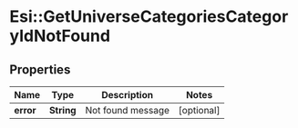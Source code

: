 # Esi::GetUniverseCategoriesCategoryIdNotFound

## Properties
Name | Type | Description | Notes
------------ | ------------- | ------------- | -------------
**error** | **String** | Not found message | [optional] 


